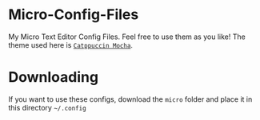 # Micro-Config-Files
My Micro Text Editor Config Files. Feel free to use them as you like! The theme used here is [`Catppuccin Mocha`](https://github.com/catppuccin/micro).

# Downloading
If you want to use these configs, download the `micro` folder and place it in this directory `~/.config`
